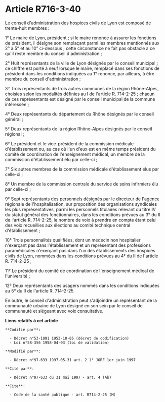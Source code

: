 # Article R716-3-40

Le conseil d'administration des hospices civils de Lyon est composé de trente-huit membres :

1° Le maire de Lyon, président ; si le maire renonce à assurer les fonctions de président, il désigne son remplaçant parmi
les membres mentionnés aux 2° à 5° et au 10° ci-dessous ; cette circonstance ne fait pas obstacle à ce qu'il reste membre du
conseil d'administration ;

2° Huit représentants de la ville de Lyon désignés par le conseil municipal ; ce chiffre est porté à neuf lorsque le maire,
remplacé dans ses fonctions de président dans les conditions indiquées au 1° renonce, par ailleurs, à être membre du conseil
d'administration ;

3° Trois représentants de trois autres communes de la région Rhône-Alpes, choisies selon les modalités définies au I de
l'article R. 714-2-25 ; chacun de ces représentants est désigné par le conseil municipal de la commune intéressée ;

4° Deux représentants du département du Rhône désignés par le conseil général ;

5° Deux représentants de la région Rhône-Alpes désignés par le conseil régional ;

6° Le président et le vice-président de la commission médicale d'établissement ou, au cas où l'un d'eux est en même temps
président du comité de coordination de l'enseignement médical, un membre de la commission d'établissement élu par celle-ci ;

7° Six autres membres de la commission médicale d'établissement élus par celle-ci ;

8° Un membre de la commission centrale du service de soins infirmiers élu par celle-ci ;

9° Sept représentants des personnels désignés par le directeur de l'agence régionale de l'hospitalisation, sur proposition
des organisations syndicales les plus représentatives, parmi les personnels titulaires relevant du titre IV du statut général
des fonctionnaires, dans les conditions prévues au 3° du II de l'article R. 714-2-25, le nombre de voix à prendre en compte
étant celui des voix recueillies aux élections au comité technique central d'établissement ;

10° Trois personnalités qualifiées, dont un médecin non hospitalier n'exerçant pas dans l'établissement et un représentant
des professions paramédicales n'exerçant pas dans l'un des établissements des hospices civils de Lyon, nommées dans les
conditions prévues au 4° du II de l'article R. 714-2-25 ;

11° Le président du comité de coordination de l'enseignement médical de l'université ;

12° Deux représentants des usagers nommés dans les conditions indiquées au 5° du II de l'article R. 714-2-25.

En outre, le conseil d'administration peut s'adjoindre un représentant de la communauté urbaine de Lyon désigné en son sein
par le conseil de communauté et siégeant avec voix consultative.

**Liens relatifs à cet article**

	**Codifié par**:

	  - Décret n°53-1001 1953-10-05 (décret de codification)
	  - Loi n°58-356 1958-04-03 (loi de validation)

	**Modifié par**:

	  - Décret n°97-633 1997-05-31 art. 2 1° JORF 1er juin 1997

	**Cité par**:

	  - Décret n°97-633 du 31 mai 1997 - art. 4 (Ab)

	**Cite**:

	  - Code de la santé publique - art. R714-2-25 (M)
